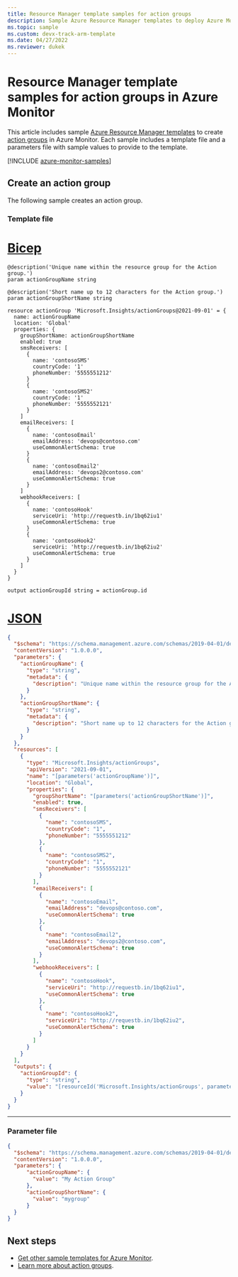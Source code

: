 ```yaml
---
title: Resource Manager template samples for action groups
description: Sample Azure Resource Manager templates to deploy Azure Monitor action groups.
ms.topic: sample
ms.custom: devx-track-arm-template
ms.date: 04/27/2022
ms.reviewer: dukek
---
```


# Resource Manager template samples for action groups in Azure Monitor

This article includes sample [Azure Resource Manager templates](../../azure-resource-manager/templates/syntax.md) to create [action groups](../alerts/action-groups.md) in Azure Monitor. Each sample includes a template file and a parameters file with sample values to provide to the template.

[!INCLUDE [azure-monitor-samples](../../../includes/azure-monitor-resource-manager-samples.md)]

## Create an action group

The following sample creates an action group.

### Template file

# [Bicep](#tab/bicep)

```bicep
@description('Unique name within the resource group for the Action group.')
param actionGroupName string

@description('Short name up to 12 characters for the Action group.')
param actionGroupShortName string

resource actionGroup 'Microsoft.Insights/actionGroups@2021-09-01' = {
  name: actionGroupName
  location: 'Global'
  properties: {
    groupShortName: actionGroupShortName
    enabled: true
    smsReceivers: [
      {
        name: 'contosoSMS'
        countryCode: '1'
        phoneNumber: '5555551212'
      }
      {
        name: 'contosoSMS2'
        countryCode: '1'
        phoneNumber: '5555552121'
      }
    ]
    emailReceivers: [
      {
        name: 'contosoEmail'
        emailAddress: 'devops@contoso.com'
        useCommonAlertSchema: true
      }
      {
        name: 'contosoEmail2'
        emailAddress: 'devops2@contoso.com'
        useCommonAlertSchema: true
      }
    ]
    webhookReceivers: [
      {
        name: 'contosoHook'
        serviceUri: 'http://requestb.in/1bq62iu1'
        useCommonAlertSchema: true
      }
      {
        name: 'contosoHook2'
        serviceUri: 'http://requestb.in/1bq62iu2'
        useCommonAlertSchema: true
      }
    ]
  }
}

output actionGroupId string = actionGroup.id
```

# [JSON](#tab/json)

```json
{
  "$schema": "https://schema.management.azure.com/schemas/2019-04-01/deploymentTemplate.json#",
  "contentVersion": "1.0.0.0",
  "parameters": {
    "actionGroupName": {
      "type": "string",
      "metadata": {
        "description": "Unique name within the resource group for the Action group."
      }
    },
    "actionGroupShortName": {
      "type": "string",
      "metadata": {
        "description": "Short name up to 12 characters for the Action group."
      }
    }
  },
  "resources": [
    {
      "type": "Microsoft.Insights/actionGroups",
      "apiVersion": "2021-09-01",
      "name": "[parameters('actionGroupName')]",
      "location": "Global",
      "properties": {
        "groupShortName": "[parameters('actionGroupShortName')]",
        "enabled": true,
        "smsReceivers": [
          {
            "name": "contosoSMS",
            "countryCode": "1",
            "phoneNumber": "5555551212"
          },
          {
            "name": "contosoSMS2",
            "countryCode": "1",
            "phoneNumber": "5555552121"
          }
        ],
        "emailReceivers": [
          {
            "name": "contosoEmail",
            "emailAddress": "devops@contoso.com",
            "useCommonAlertSchema": true
          },
          {
            "name": "contosoEmail2",
            "emailAddress": "devops2@contoso.com",
            "useCommonAlertSchema": true
          }
        ],
        "webhookReceivers": [
          {
            "name": "contosoHook",
            "serviceUri": "http://requestb.in/1bq62iu1",
            "useCommonAlertSchema": true
          },
          {
            "name": "contosoHook2",
            "serviceUri": "http://requestb.in/1bq62iu2",
            "useCommonAlertSchema": true
          }
        ]
      }
    }
  ],
  "outputs": {
    "actionGroupId": {
      "type": "string",
      "value": "[resourceId('Microsoft.Insights/actionGroups', parameters('actionGroupName'))]"
    }
  }
}
```

---

### Parameter file

```json
{
  "$schema": "https://schema.management.azure.com/schemas/2019-04-01/deploymentParameters.json#",
  "contentVersion": "1.0.0.0",
  "parameters": {
      "actionGroupName": {
        "value": "My Action Group"
      },
      "actionGroupShortName": {
        "value": "mygroup"
      }
  }
}
```

## Next steps

* [Get other sample templates for Azure Monitor](../resource-manager-samples.md).
* [Learn more about action groups](../alerts/action-groups.md).
